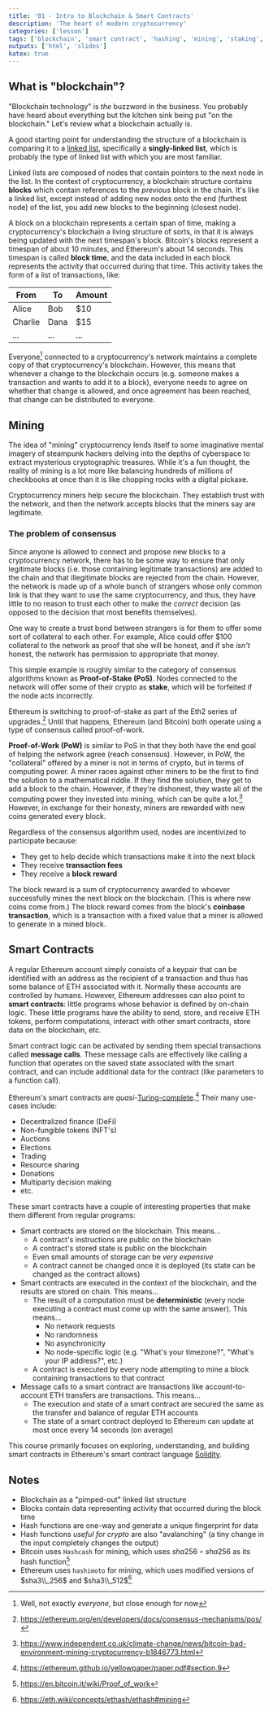 ```yaml
---
title: '01 - Intro to Blockchain & Smart Contracts'
description: 'The heart of modern cryptocurrency'
categories: ['lesson']
tags: ['blockchain', 'smart contract', 'hashing', 'mining', 'staking', 'proof-of-work', 'proof-of-stake', 'consensus']
outputs: ['html', 'slides']
katex: true
---
```


## What is "blockchain"?

"Blockchain technology" is _the_ buzzword in the business. You probably have heard about everything but the kitchen sink being put "on the blockchain." Let's review what a blockchain actually is.

A good starting point for understanding the structure of a blockchain is comparing it to a [linked list](https://www.geeksforgeeks.org/data-structures/linked-list/), specifically a **singly-linked list**, which is probably the type of linked list with which you are most familiar.

Linked lists are composed of nodes that contain pointers to the next node in the list. In the context of cryptocurrency, a blockchain structure contains **blocks** which contain references to the _previous_ block in the chain. It's like a linked list, except instead of adding new nodes onto the end (furthest node) of the list, you add new blocks to the beginning (closest node).

A block on a blockchain represents a certain span of time, making a cryptocurrency's blockchain a living structure of sorts, in that it is always being updated with the next timespan's block. Bitcoin's blocks represent a timespan of about 10 minutes, and Ethereum's about 14 seconds. This timespan is called **block time**, and the data included in each block represents the activity that occurred during that time. This activity takes the form of a list of transactions, like:

| From    | To   | Amount |
| ------- | ---- | ------ |
| Alice   | Bob  | $10    |
| Charlie | Dana | $15    |
| ...     | ...  | ...    |

Everyone[^everyone] connected to a cryptocurrency's network maintains a complete copy of that cryptocurrency's blockchain. However, this means that whenever a change to the blockchain occurs (e.g. someone makes a transaction and wants to add it to a block), everyone needs to agree on whether that change is allowed, and once agreement has been reached, that change can be distributed to everyone.

[^everyone]: Well, not exactly _everyone_, but close enough for now

## Mining

The idea of "mining" cryptocurrency lends itself to some imaginative mental imagery of steampunk hackers delving into the depths of cyberspace to extract mysterious cryptographic treasures. While it's a fun thought, the reality of mining is a lot more like balancing hundreds of millions of checkbooks at once than it is like chopping rocks with a digital pickaxe.

Cryptocurrency miners help secure the blockchain. They establish trust with the network, and then the network accepts blocks that the miners say are legitimate.

### The problem of consensus

Since anyone is allowed to connect and propose new blocks to a cryptocurrency network, there has to be some way to ensure that only legitimate blocks (i.e. those containing legitimate transactions) are added to the chain and that illegitimate blocks are rejected from the chain. However, the network is made up of a whole bunch of strangers whose only common link is that they want to use the same cryptocurrency, and thus, they have little to no reason to trust each other to make the _correct_ decision (as opposed to the decision that most benefits themselves).

One way to create a trust bond between strangers is for them to offer some sort of collateral to each other. For example, Alice could offer $100 collateral to the network as proof that she will be honest, and if she _isn't_ honest, the network has permission to appropriate that money.

This simple example is roughly similar to the category of consensus algorithms known as **Proof-of-Stake (PoS)**. Nodes connected to the network will offer some of their crypto as **stake**, which will be forfeited if the node acts incorrectly.

Ethereum is switching to proof-of-stake as part of the Eth2 series of upgrades.[^eth2-pos] Until that happens, Ethereum (and Bitcoin) both operate using a type of consensus called proof-of-work.

[^eth2-pos]: https://ethereum.org/en/developers/docs/consensus-mechanisms/pos/

**Proof-of-Work (PoW)** is similar to PoS in that they both have the end goal of helping the network agree (reach consensus). However, in PoW, the "collateral" offered by a miner is not in terms of crypto, but in terms of computing power. A miner races against other miners to be the first to find the solution to a mathematical riddle. If they find the solution, they get to add a block to the chain. However, if they're dishonest, they waste all of the computing power they invested into mining, which can be quite a lot.[^btc-environment] However, in exchange for their honesty, miners are rewarded with new coins generated every block.

[^btc-environment]: https://www.independent.co.uk/climate-change/news/bitcoin-bad-environment-mining-cryptocurrency-b1846773.html

Regardless of the consensus algorithm used, nodes are incentivized to participate because:

- They get to help decide which transactions make it into the next block
- They receive **transaction fees**
- They receive a **block reward**

The block reward is a sum of cryptocurrency awarded to whoever successfully mines the next block on the blockchain. (This is where new coins come from.) The block reward comes from the block's **coinbase transaction**, which is a transaction with a fixed value that a miner is allowed to generate in a mined block.

## Smart Contracts

A regular Ethereum account simply consists of a keypair that can be identified with an address as the recipient of a transaction and thus has some balance of ETH associated with it. Normally these accounts are controlled by humans. However, Ethereum addresses can also point to **smart contracts**: little programs whose behavior is defined by on-chain logic. These little programs have the ability to send, store, and receive ETH tokens, perform computations, interact with other smart contracts, store data on the blockchain, etc.

Smart contract logic can be activated by sending them special transactions called **message calls**. These message calls are effectively like calling a function that operates on the saved state associated with the smart contract, and can include additional data for the contract (like parameters to a function call).

Ethereum's smart contracts are _quasi-_[Turing-complete](https://en.wikipedia.org/wiki/Turing_completeness).[^quasi-turing-complete] Their many use-cases include:

- Decentralized finance (DeFi)
- Non-fungible tokens (NFT's)
- Auctions
- Elections
- Trading
- Resource sharing
- Donations
- Multiparty decision making
- etc.

[^quasi-turing-complete]: https://ethereum.github.io/yellowpaper/paper.pdf#section.9

These smart contracts have a couple of interesting properties that make them different from regular programs:

- Smart contracts are stored on the blockchain. This means...
  - A contract's instructions are public on the blockchain
  - A contract's stored state is public on the blockchain
  - Even small amounts of storage can be _very expensive_
  - A contract cannot be changed once it is deployed (its state can be changed as the contract allows)
- Smart contracts are executed in the context of the blockchain, and the results are stored on chain. This means...
  - The result of a computation must be **deterministic** (every node executing a contract must come up with the same answer). This means...
    - No network requests
    - No randomness
    - No asynchronicity
    - No node-specific logic (e.g. "What's your timezone?", "What's your IP address?", etc.)
  - A contract is executed by every node attempting to mine a block containing transactions to that contract
- Message calls to a smart contract are transactions like account-to-account ETH transfers are transactions. This means...
  - The execution and state of a smart contract are secured the same as the transfer and balance of regular ETH accounts
  - The state of a smart contract deployed to Ethereum can update at most once every 14 seconds (on average)

This course primarily focuses on exploring, understanding, and building smart contracts in Ethereum's smart contract language [Solidity](https://soliditylang.org/).

## Notes

- Blockchain as a "pimped-out" linked list structure
- Blocks contain data representing activity that occurred during the block time
- Hash functions are one-way and generate a unique fingerprint for data
- Hash functions _useful for crypto_ are also "avalanching" (a tiny change in the input completely changes the output)
- Bitcoin uses `Hashcash` for mining, which uses $sha256 \circ sha256$ as its hash function[^btc-mining]
- Ethereum uses `hashimoto` for mining, which uses modified versions of $sha3\\_256$ and $sha3\\_512$[^eth-mining]

[^btc-mining]: https://en.bitcoin.it/wiki/Proof_of_work
[^eth-mining]: https://eth.wiki/concepts/ethash/ethash#mining
